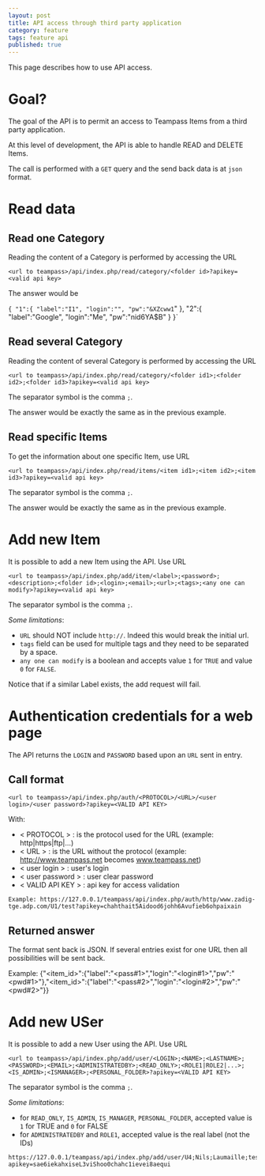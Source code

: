 ```yaml
---
layout: post
title: API access through third party application
category: feature
tags: feature api
published: true
---
```



<p class="message">
    This page describes how to use API access.
</p>
<span class="linkmore"></span>

# Goal?

The goal of the API is to permit an access to Teampass Items from a third party application.

At this level of development, the API is able to handle READ and DELETE Items.

The call is performed with a `GET` query and the send back data is at `json` format.

# Read data

## Read one Category

Reading the content of a Category is performed by accessing the URL

`<url to teampass>/api/index.php/read/category/<folder id>?apikey=<valid api key>`

The answer would be

`{
	"1":{
		"label":"I1",
		"login":"",
		"pw":"&XZcww1`"
	},
	"2":{
		"label":"Google",
		"login":"Me",
		"pw":"nid6YA$B"
	}
}`

## Read several Category

Reading the content of several Category is performed by accessing the URL

`<url to teampass>/api/index.php/read/category/<folder id1>;<folder id2>;<folder id3>?apikey=<valid api key>`

The separator symbol is the comma ` ; `.

The answer would be exactly the same as in the previous example.

## Read specific Items

To get the information about one specific Item, use URL

`<url to teampass>/api/index.php/read/items/<item id1>;<item id2>;<item id3>?apikey=<valid api key>`

The separator symbol is the comma ` ; `.

The answer would be exactly the same as in the previous example.

# Add new Item

It is possible to add a new Item using the API. Use URL

`<url to teampass>/api/index.php/add/item/<label>;<password>;<description>;<folder id>;<login>;<email>;<url>;<tags>;<any one can modify>?apikey=<valid api key>`

The separator symbol is the comma ` ; `.

*Some limitations*:

* `URL` should NOT include `http://`. Indeed this would break the initial url.
* `tags` field can be used for multiple tags and they need to be separated by a space.
* `any one can modify` is a boolean and accepts value `1` for `TRUE` and value `0` for `FALSE`.

Notice that if a similar Label exists, the add request will fail.

# Authentication credentials for a web page

The API returns the `LOGIN` and `PASSWORD` based upon an `URL` sent in entry.

## Call format

`<url to teampass>/api/index.php/auth/<PROTOCOL>/<URL>/<user login>/<user password>?apikey=<VALID API KEY>`

With:

* < PROTOCOL > : is the protocol used for the URL (example: http|https|ftp|...)
* < URL > : is the URL without the protocol (example: http://www.teampass.net becomes www.teampass.net)
* < user login > : user's login
* < user password > : user clear password
* < VALID API KEY > : api key for access validation

```
Example: https://127.0.0.1/teampass/api/index.php/auth/http/www.zadig-tge.adp.com/U1/test?apikey=chahthait5Aidood6johh6Avufieb6ohpaixain
```
 
## Returned answer
 
The format sent back is JSON.
If several entries exist for one URL then all possibilities will be sent back.
 
Example: {"<item_id>":{"label":"<pass#1>","login":"<login#1>","pw":"<pwd#1>"},"<item_id>":{"label":"<pass#2>","login":"<login#2>","pw":"<pwd#2>"}}


# Add new USer
 
It is possible to add a new User using the API. Use URL
 
`<url to teampass>/api/index.php/add/user/<LOGIN>;<NAME>;<LASTNAME>;<PASSWORD>;<EMAIL>;<ADMINISTRATEDBY>;<READ_ONLY>;<ROLE1|ROLE2|...>;<IS_ADMIN>;<ISMANAGER>;<PERSONAL_FOLDER>?apikey=<VALID API KEY>`
 
The separator symbol is the comma ` ; `.
 
*Some limitations*:
 
* for `READ_ONLY`, `IS_ADMIN`, `IS_MANAGER`, `PERSONAL_FOLDER`, accepted value is `1` for TRUE and `0` for FALSE
* for `ADMINISTRATEDBY` and `ROLE1`, accepted value is the real label (not the IDs)

```
https://127.0.0.1/teampass/api/index.php/add/user/U4;Nils;Laumaille;test;nils@laumaille.fr;Users;0;Managers|Users;0;1;1?apikey=sae6iekahxiseL3viShoo0chahc1ievei8aequi
```

